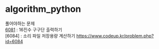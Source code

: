 # algorithm_python
풀어야하는 문제     
[6081](https://www.codeup.kr/problem.php?id=6081)     : 16진수 구구단 출력하기  
[6084] : 소리 파일 저장용량 계산하기
 https://www.codeup.kr/problem.php?id=6084
